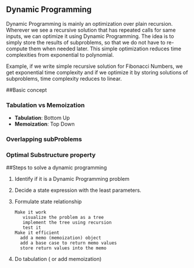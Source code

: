 ## Dynamic Programming
Dynamic Programming is mainly an optimization over plain recursion.
Wherever we see a recursive solution that has repeated calls for same inputs,
we can optimize it using Dynamic Programming.
The idea is to simply store the results of subproblems, so that we do not have to 
re-compute them when needed later. This simple optimization reduces time complexities from
exponential to polynomial.

Example, if we write simple recursive solution for Fibonacci Numbers, we get exponential time complexity
and if we optimize it by storing solutions of subproblems, time complexity reduces to linear.

##Basic concept
### Tabulation vs Memoization
* **Tabulation**: Bottom Up
* **Memoization**: Top Down
### Overlapping subProblems
### Optimal Substructure property

##Steps to solve a dynamic programming
1. Identify if it is a Dynamic Programming problem
2. Decide a state expression with the least parameters.
3. Formulate state relationship
 
       Make it work
          visualize the problem as a tree
          implement the tree using recursion
          test it
       Make it efficient 
         add a memo (memoization) object
         add a base case to return memo values
         store return values into the memo
      
4. Do tabulation ( or add memoization)